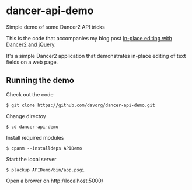 # dancer-api-demo

Simple demo of some Dancer2 API tricks

This is the code that accompanies my blog post
[In-place editing with Dancer2 and jQuery](https://dev.to/davorg/in-place-editing-with-dancer2-and-jquery-efd).

It's a simple Dancer2 application that demonstrates in-place editing of text fields on a web page.

## Running the demo

Check out the code

    $ git clone https://github.com/davorg/dancer-api-demo.git
    
Change directoy

    $ cd dancer-api-demo
    
Install required modules

    $ cpanm --installdeps APIDemo
    
Start the local server

    $ plackup APIDemo/bin/app.psgi
    
Open a brower on http://localhost:5000/
